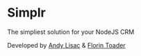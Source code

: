 # Simplr

The simpliest solution for your NodeJS CRM

Developed by [Andy Lisac](https://github.com/arizona2014/) & [Florin Toader](https://github.com/toaderflorin)
